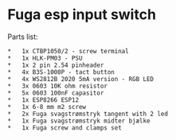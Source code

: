 # Fuga esp input switch


Parts list:

	* 	1x CTBP1050/2 - screw terminal
	*	1x HLK-PM03 - PSU 
	*	1x 2 pin 2.54 pinheader
	*	4x B3S-1000P - tact button 
	*	4x WS2812B 2020 5mA version - RGB LED
	*	3x 0603 10K ohm resistor
	*	5x 0603 100nF capasitor
	*	1x ESP8266 ESP12
	*	1x 6-8 mm m2 screw 
	*	2x Fuga svagstrømstryk tangent with 2 led 
	*	1x Fuga svagstrømstryk midter bjælke
	*	1x Fuga screw and clamps set 
	
